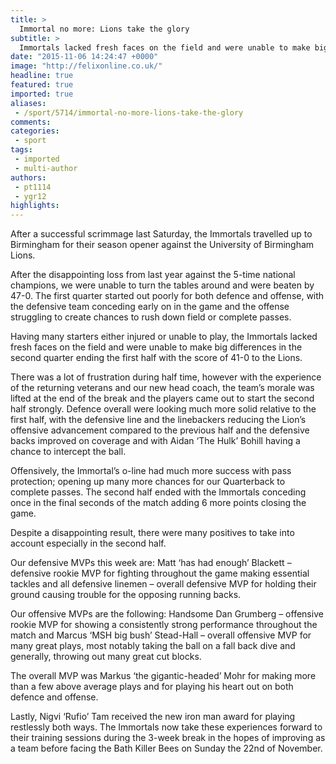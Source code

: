 ```yaml
---
title: >
  Immortal no more: Lions take the glory
subtitle: >
  Immortals lacked fresh faces on the field and were unable to make big differences in the second quarter
date: "2015-11-06 14:24:47 +0000"
image: "http://felixonline.co.uk/"
headline: true
featured: true
imported: true
aliases:
 - /sport/5714/immortal-no-more-lions-take-the-glory
comments:
categories:
 - sport
tags:
 - imported
 - multi-author
authors:
 - pt1114
 - ygr12
highlights:
---
```


After a successful scrimmage last Saturday, the Immortals travelled up to Birmingham for their season opener against the University of Birmingham Lions.

After the disappointing loss from last year against the 5-time national champions, we were unable to turn the tables around and were beaten by 47-0. The first quarter started out poorly for both defence and offense, with the defensive team conceding early on in the game and the offense struggling to create chances to rush down field or complete passes.

Having many starters either injured or unable to play, the Immortals lacked fresh faces on the field and were unable to make big differences in the second quarter ending the first half with the score of 41-0 to the Lions.

There was a lot of frustration during half time, however with the experience of the returning veterans and our new head coach, the team’s morale was lifted at the end of the break and the players came out to start the second half strongly. Defence overall were looking much more solid relative to the first half, with the defensive line and the linebackers reducing the Lion’s offensive advancement compared to the previous half and the defensive backs improved on coverage and with Aidan ‘The Hulk’ Bohill having a chance to intercept the ball.

Offensively, the Immortal’s o-line had much more success with pass protection; opening up many more chances for our Quarterback to complete passes. The second half ended with the Immortals conceding once in the final seconds of the match adding 6 more points closing the game.

Despite a disappointing result, there were many positives to take into account especially in the second half.

Our defensive MVPs this week are: Matt ‘has had enough’ Blackett – defensive rookie MVP for fighting throughout the game making essential tackles and all defensive linemen – overall defensive MVP for holding their ground causing trouble for the opposing running backs.

Our offensive MVPs are the following: Handsome Dan Grumberg – offensive rookie MVP for showing a consistently strong performance throughout the match and Marcus ‘MSH big bush’ Stead-Hall – overall offensive MVP for many great plays, most notably taking the ball on a fall back dive and generally, throwing out many great cut blocks.

The overall MVP was Markus ‘the gigantic-headed’ Mohr for making more than a few above average plays and for playing his heart out on both defence and offense.

Lastly, Nigvi ‘Rufio’ Tam received the new iron man award for playing restlessly both ways. The Immortals now take these experiences forward to their training sessions during the 3-week break in the hopes of improving as a team before facing the Bath Killer Bees on Sunday the 22nd of November.
